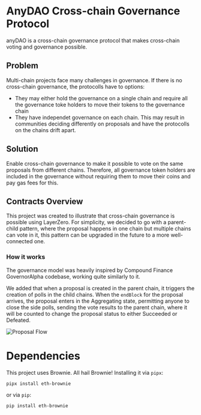 # AnyDAO Cross-chain Governance Protocol
anyDAO is a cross-chain governance protocol that makes cross-chain voting and governance possible.

## Problem
Multi-chain projects face many challenges in governance. If there is no cross-chain governance, the protocolls have to options: 
- They may either hold the governance on a single chain and require all the governance toke holders to move their tokens to the governance chain
- They have independet governance on each chain. This may result in communities deciding differently on proposals and have the protocolls on the chains drift apart.

## Solution
Enable cross-chain governance to make it possible to vote on the same proposals from different chains. Therefore, all governance token holders are included in the governance without requiring them to move their coins and pay gas fees for this.

## Contracts Overview
This project was created to illustrate that cross-chain governance is possible using LayerZero. For simplicity, we decided to go with a parent-child pattern, where the proposal happens in one chain but multiple chains can vote in it, this pattern can be upgraded in the future to a more well-connected one.

### How it works
The governance model was heavily inspired by Compound Finance GovernorAlpha codebase, working quite similarly to it. 

We added that when a proposal is created in the parent chain, it triggers the creation of polls in the child chains. When the `endBlock` for the proposal arrives, the proposal enters in the Aggregating state, permitting anyone to close the side polls, sending the vote results to the parent chain, where it will be counted to change the proposal status to either Succeeded or Defeated.

![Proposal Flow](proposal_flow.png)

# Dependencies
This project uses Brownie. All hail Brownie!
Installing it via `pipx`:
```
pipx install eth-brownie
```
or via `pip`:
```
pip install eth-brownie
```